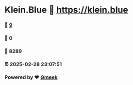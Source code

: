 # Klein.Blue :link: https://klein.blue 
### :page_facing_up: [9](https://klein.blue/tag.html) 
### :speech_balloon: 0 
### :hibiscus: 8289 
### :alarm_clock: 2025-02-28 23:07:51 
### Powered by :heart: [Gmeek](https://github.com/Meekdai/Gmeek)
